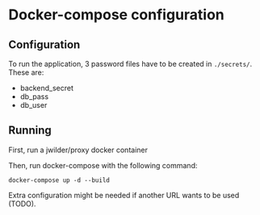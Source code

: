 # Docker-compose configuration

## Configuration
To run the application, 3 password files have to be created in `./secrets/`. These are:
- backend_secret
- db_pass
- db_user

## Running
First, run a jwilder/proxy docker container

Then, run docker-compose with the following command:
```
docker-compose up -d --build
```

Extra configuration might be needed if another URL wants to be used (TODO).
